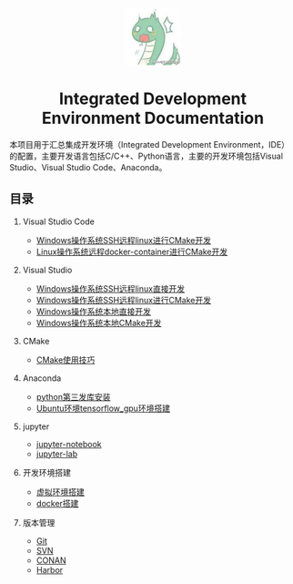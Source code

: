 <p align="center">
  <img alt="vscode logo" src="imgs/logo.jpg" width="100px" />
  <h1 align="center">Integrated Development Environment Documentation</h1>
</p>

本项目用于汇总集成开发环境（Integrated Development Environment，IDE）的配置，主要开发语言包括C/C++、Python语言，主要的开发环境包括Visual Studio、Visual Studio Code、Anaconda。

## 目录

1. Visual Studio Code
    - [Windows操作系统SSH远程linux进行CMake开发](vscode/remote_ssh/remote_ssh_user_guide.md)
    - [Linux操作系统远程docker-container进行CMake开发](vscode/remote_container/remote_container_user_guide.md)
  
2. Visual Studio
    - [Windows操作系统SSH远程linux直接开发](visual_studio/linux/linux_vs_guide.md)
    - [Windows操作系统SSH远程linux进行CMake开发](visual_studio/linux_cmake/linux_cmake_vs_guide.md)
    - [Windows操作系统本地直接开发](visual_studio/windows/windows_vs_guide.md)
    - [Windows操作系统本地CMake开发](visual_studio/windows_cmake/windows_cmake_vs_guide.md)
  
3. CMake
    - [CMake使用技巧](cmake/cmake_user_guide.md)

4. Anaconda
    - [python第三发库安装](anaconda/python_lib_install/python_lib_install_guide.md)
    - [Ubuntu环境tensorflow_gpu环境搭建](anaconda/tensorflow_gpu_install/tensorflow_gpu_install_guide.md)
  
5. jupyter
    - [jupyter-notebook](jupyter/jupyter-notebook/jupyter_notebook_guide.md)
    - [jupyter-lab](jupyter/jupyter-lab/jupyter_lab_guide.md)

6. 开发环境搭建
    - [虚拟环境搭建](environment_management/virtualenv/virtualenv_user_guide.md)
    - [docker搭建](environment_management/docker/docker_user_guide.md)

7. 版本管理
    - [Git](version_management/git/git_cheatsheet.md)
    - [SVN](version_management/svn/svn_cheatsheet.md)
    - [CONAN](version_management/conan/conan_user_guide.md)
    - [Harbor](version_management/harbor/harbor_cheatsheet.md)


